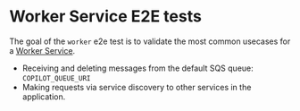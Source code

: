# Worker Service E2E tests

The goal of the `worker` e2e test is to validate the most common usecases for a
[Worker Service](https://aws.github.io/copilot-cli/docs/concepts/services/#worker-service).

- Receiving and deleting messages from the default SQS queue: `COPILOT_QUEUE_URI`
- Making requests via service discovery to other services in the application.